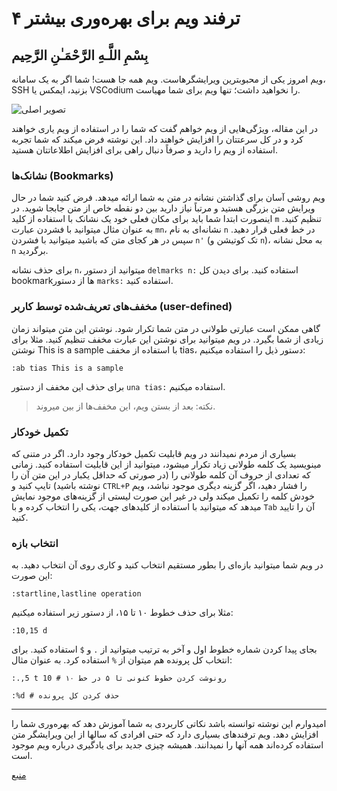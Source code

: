 # ۴ ترفند ویم برای بهره‌وری بیشتر
## بِسْمِ اللَّـهِ الرَّحْمَـٰنِ الرَّحِيم
ویم امروز یکی از محبوبترین ویرایشگرهاست. ویم همه جا هست! شما اگر به یک سامانه، SSH بزنید، ایمکس یا VSCodium را نخواهید داشت؛ تنها ویم برای شما مهیاست.

![تصویر اصلی](https://files.virgool.io/upload/users/208937/posts/g21qws4h4cn3/2i5zj2k0pyeb.png?width=640)

در این مقاله، ویژگی‌هایی از ویم خواهم گفت که شما را در استفاده از ویم یاری خواهند کرد و در کل سرعتتان را افزایش خواهند داد. این نوشته فرض میکند که شما تجربه استفاده از ویم را دارید و صرفاً دنبال راهی برای افزایش اطلاعاتتان هستید.

### نشانک‌ها (Bookmarks)

ویم روشی آسان برای گذاشتن نشانه در متن به شما ارائه میدهد. فرض کنید شما در حال ویرایش متن بزرگی هستید و مرتباً نیاز دارید بین دو نقطه خاص از متن جابجا شوید. در اینصورت ابتدا شما باید برای مکان فعلی خود یک نشانک با استفاده از کلید `m` تنظیم کنید. به عنوان مثال میتوانید با فشردن عبارت `mn`، نشانه‌ای به نام `n` در خط فعلی قرار دهید. سپس در هر کجای متن که باشید میتوانید با فشردن `n'` (تک کوتیشن و `n`)، به محل نشانه `n` برگردید.

برای حذف نشانه `n`، میتوانید از دستور `delmarks n:` استفاده کنید. برای دیدن کل bookmarkها از دستور `marks:` استفاده کنید.

### مخفف‌های تعریف‌شده توسط کاربر (user-defined)

گاهی ممکن است عبارتی طولانی در متن شما تکرار شود. نوشتن این متن میتواند زمان زیادی از شما بگیرد. در ویم میتوانید برای نوشتن این عبارت مخفف تنظیم کنید. مثلا برای نوشتن This is a sample با استفاده از مخفف tias، دستور ذیل را استفاده میکنیم:

`:ab tias This is a sample`

برای حذف این مخفف از دستور `una tias:` استفاده میکنیم.

> نکته: بعد از بستن ویم، این مخفف‌ها از بین میروند.

### تکمیل خودکار

بسیاری از مردم نمیدانند در ویم قابلیت تکمیل خودکار وجود دارد. اگر در متنی که مینویسید یک کلمه طولانی زیاد تکرار میشود، میتوانید از این قابلیت استفاده کنید. زمانی که تعدادی از حروف آن کلمه طولانی را (در صورتی که حداقل یکبار در این متن آن را نوشته باشید) تایپ کنید و `CTRL+P` را فشار دهید، اگر گزینه دیگری موجود نباشد، ویم خودش کلمه را تکمیل میکند ولی در غیر این صورت لیستی از گزینه‌های موجود نمایش میدهد که میتوانید با استفاده از کلیدهای جهت، یکی را انتخاب کرده و با `Tab` آن را تایید کنید.

### انتخاب بازه

در ویم شما میتوانید بازه‌ای را بطور مستقیم انتخاب کنید و کاری روی آن انتخاب دهید. به این صورت:

`:startline,lastline operation`

مثلا برای حذف خطوط ۱۰ تا ۱۵، از دستور زیر استفاده میکنیم:

`:10,15 d`

بجای پیدا کردن شماره خطوط اول و آخر به ترتیب میتوانید از `.` و `$` استفاده کنید. برای انتخاب کل پرونده هم میتوان از `%` استفاده کرد. به عنوان مثال:

`:.,5 t 10 # رونوشت کردن خطوط کنونی تا ۵ در خط ۱۰`

`:%d # حذف کردن کل پرونده`

---
امیدوارم این نوشته توانسته باشد نکاتی کاربردی به شما آموزش دهد که بهره‌وری شما را افزایش دهد. ویم ترفندهای بسیاری دارد که حتی افرادی که سالها از این ویرایشگر متن استفاده کرده‌اند همه آنها را نمیدانند. همیشه چیزی جدید برای یادگیری درباره ویم موجود است.

[منبع](https://opensource.com/article/22/3/vim-features-productivity)